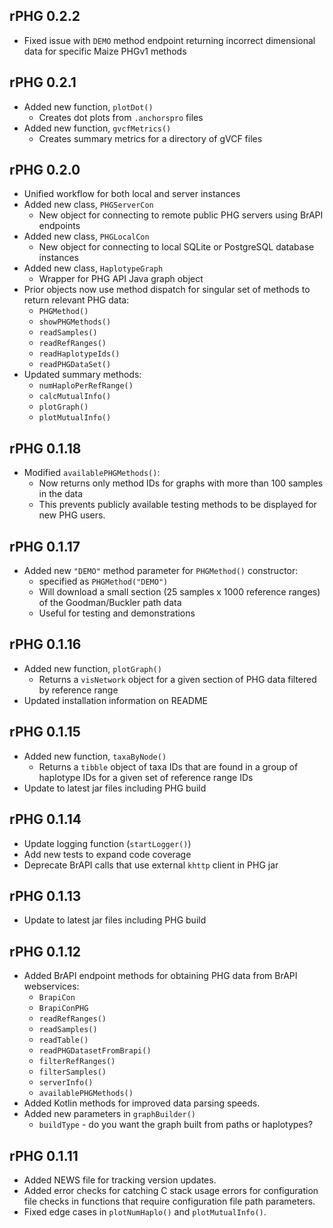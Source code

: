 ## rPHG 0.2.2
* Fixed issue with `DEMO` method endpoint returning incorrect dimensional data
  for specific Maize PHGv1 methods


## rPHG 0.2.1
* Added new function, `plotDot()`
  + Creates dot plots from `.anchorspro` files
* Added new function, `gvcfMetrics()`
  + Creates summary metrics for a directory of gVCF files


## rPHG 0.2.0
* Unified workflow for both local and server instances
* Added new class, `PHGServerCon`
  + New object for connecting to remote public PHG servers using BrAPI 
    endpoints
* Added new class, `PHGLocalCon`
  + New object for connecting to local SQLite or PostgreSQL database
    instances
* Added new class, `HaplotypeGraph`
  + Wrapper for PHG API Java graph object
* Prior objects now use method dispatch for singular set of methods to return
  relevant PHG data:
  + `PHGMethod()`
  + `showPHGMethods()`
  + `readSamples()`
  + `readRefRanges()`
  + `readHaplotypeIds()`
  + `readPHGDataSet()`
* Updated summary methods:
  + `numHaploPerRefRange()`
  + `calcMutualInfo()`
  + `plotGraph()`
  + `plotMutualInfo()`


## rPHG 0.1.18
* Modified `availablePHGMethods()`:
  + Now returns only method IDs for graphs with more than 100 samples in the
    data
  + This prevents publicly available testing methods to be displayed for
    new PHG users.


## rPHG 0.1.17
* Added new `"DEMO"` method parameter for `PHGMethod()` constructor:
  + specified as `PHGMethod("DEMO")`
  + Will download a small section (25 samples x 1000 reference ranges)
    of the Goodman/Buckler path data
  + Useful for testing and demonstrations


## rPHG 0.1.16
* Added new function, `plotGraph()`
  + Returns a `visNetwork` object for a given section of PHG data filtered
    by reference range
* Updated installation information on README


## rPHG 0.1.15
* Added new function, `taxaByNode()`
  + Returns a `tibble` object of taxa IDs that are found
    in a group of haplotype IDs for a given set of reference
    range IDs
* Update to latest jar files including PHG build


## rPHG 0.1.14
* Update logging function (`startLogger()`)
* Add new tests to expand code coverage
* Deprecate BrAPI calls that use external `khttp` client in PHG jar


## rPHG 0.1.13
* Update to latest jar files including PHG build


## rPHG 0.1.12
* Added BrAPI endpoint methods for obtaining PHG data from BrAPI webservices:
  + `BrapiCon`
  + `BrapiConPHG`
  + `readRefRanges()`
  + `readSamples()`
  + `readTable()`
  + `readPHGDatasetFromBrapi()`
  + `filterRefRanges()`
  + `filterSamples()`
  + `serverInfo()`
  + `availablePHGMethods()`
* Added Kotlin methods for improved data parsing speeds.
* Added new parameters in `graphBuilder()`
  + `buildType` - do you want the graph built from paths or haplotypes?


## rPHG 0.1.11
* Added NEWS file for tracking version updates.
* Added error checks for catching C stack usage errors for configuration file
  checks in functions that require configuration file path parameters.
* Fixed edge cases in `plotNumHaplo()` and `plotMutualInfo()`.
